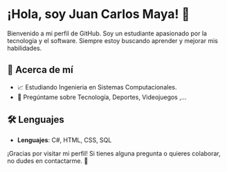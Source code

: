 # ¡Hola, soy Juan Carlos Maya! 👋

Bienvenido a mi perfil de GitHub. Soy un estudiante apasionado por la tecnología y el software. Siempre estoy buscando aprender y mejorar mis habilidades.

## 🚀 Acerca de mí

- 📈 Estudiando Ingenieria en Sistemas Computacionales.
- 🤔 Pregúntame sobre Tecnología, Deportes, Videojuegos ,...

## 🛠 Lenguajes

- **Lenguajes**: C#, HTML, CSS, SQL

<!--
## 🌍 Conéctate conmigo

- 📸 **Instagram:** [jc_maya.dat](https://www.instagram.com/jc_maya.dat/)
- ✉️ **Email:** juanmaya400@gmail.com
  
## 📝 Proyectos destacados

- [Proyecto 1](link-al-proyecto): Descripción breve del proyecto.
- [Proyecto 2](link-al-proyecto): Descripción breve del proyecto.
- [Proyecto 3](link-al-proyecto): Descripción breve del proyecto.
-->

¡Gracias por visitar mi perfil! Si tienes alguna pregunta o quieres colaborar, no dudes en contactarme. 🚀

